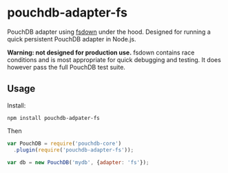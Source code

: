 pouchdb-adapter-fs
=====

PouchDB adapter using [fsdown](https://github.com/nolanlawson/fsdown) under the hood. Designed for running a quick persistent PouchDB adapter in Node.js.

**Warning: not designed for production use.** fsdown contains race conditions and is most appropriate for quick debugging and testing. It does however pass the full PouchDB test suite.

Usage
----

Install:

    npm install pouchdb-adpater-fs

Then

```js
var PouchDB = require('pouchdb-core')
  .plugin(require('pouchdb-adapter-fs'));

var db = new PouchDB('mydb', {adapter: 'fs'});
```

